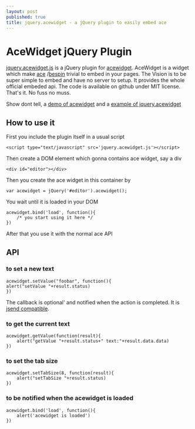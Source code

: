 ```yaml
---
layout: post
published: true
title: jquery.acewidget - a jQuery plugin to easily embed ace
---
```


# AceWidget jQuery Plugin

[jquery.acewidget.js](https://github.com/jeromeetienne/acewidget/tree/master/contrib/jquery.acewidget) is a
jQuery plugin for [acewidget](https://github.com/jeromeetienne/acewidget).
AceWidget is a widget which make [ace](http://mozillalabs.com/skywriter/2011/01/18/mozilla-skywriter-has-been-merged-into-ace/)
/[bespin](https://mozillalabs.com/blog/2009/02/introducing-bespin/) trivial to embed in your pages. The Vision is to be
super simple to embed and have no server to setup. It provides the whole official embeded api. The
code is available on github under MIT license. That's it. No fuss no muss.

Show dont tell, a [demo of acewidget](http://jeromeetienne.github.com/acewidget/demo.html) and a
[example of jquery.acewidget](http://jeromeetienne.github.com/acewidget/contrib/jquery.acewidget/test.html)

## How to use it

First you include the plugin itself in a usual script

    <script type="text/javascript" src='jquery.acewidget.js'></script> 

Then create a DOM element which gonna contains ace widget, say a div

    <div id="editor"></div>

Then you create the ace widget in this container by

    var acewidget = jQuery('#editor').acewidget();

You wait until it is loaded in your DOM

    acewidget.bind('load', function(){
        /* you start using it here */
    })

After that you use it with the normal ace API

## API

### to set a new text

    acewidget.setValue("foobar", function(){
	alert("setValue "+result.status)
    })

The callback is optional' and notified when the action is completed.
It is [jsend compatible](http://labs.omniti.com/labs/jsend/wiki).

### to get the current text

    acewidget.getValue(function(result){
        alert("getValue "+result.status+" text:"+result.data.data)
    })

### to set the tab size

    acewidget.setTabSize(8, function(result){
        alert("setTabSize "+result.status)
    })

### to be notified when the acewidget is loaded

    acewidget.bind('load', function(){
        alert('acewidget is loaded')
    })

